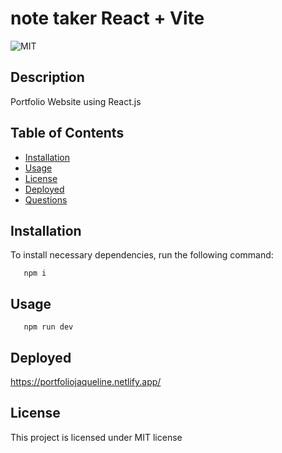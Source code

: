 
# note taker React + Vite
  ![MIT](https://img.shields.io/static/v1?label=License&message=MIT&color=blue)
  
  ## Description 
   Portfolio Website using React.js

  ## Table of Contents 
  * [Installation](#installation)
  * [Usage](#usage)
  * [License](#license)
  * [Deployed](#Deployed)
  * [Questions](#questions)
  
   ## Installation 
  To install necessary dependencies, run the following command:

```
   npm i

```

  ## Usage
```
   npm run dev

```
  ## Deployed
  https://portfoliojaqueline.netlify.app/


  ## License 
  This project is licensed under MIT license  

